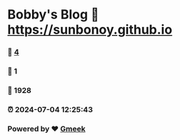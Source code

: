 # Bobby's Blog :link: https://sunbonoy.github.io 
### :page_facing_up: [4](https://sunbonoy.github.io/tag.html) 
### :speech_balloon: 1 
### :hibiscus: 1928 
### :alarm_clock: 2024-07-04 12:25:43 
### Powered by :heart: [Gmeek](https://github.com/Meekdai/Gmeek)
